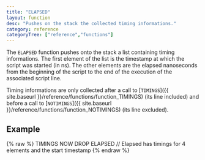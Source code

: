 ```yaml
---
title: "ELAPSED"
layout: function
desc: "Pushes on the stack the collected timing informations."
category: reference
categoryTree: ["reference","functions"]
---
```


The `ELAPSED` function pushes onto the stack a list containing timing informations. The first element of the list is the timestamp at which the script was started (in ns). The other elements are the elapsed nanoseconds from the beginning of the script to the end of the execution of the associated script line.

Timing informations are only collected after a call to [`TIMINGS`]({{ site.baseurl }}/reference/functions/function_TIMINGS) (its line included) and before a call to [`NOTIMINGS`]({{ site.baseurl }}/reference/functions/function_NOTIMINGS) (its line excluded).

## Example ##

{% raw %}
<warp10-warpscript-widget backend="{{backend}}"  exec-endpoint="{{execEndpoint}}">TIMINGS
NOW
DROP
ELAPSED // Elapsed has timings for 4 elements and the start timestamp
</warp10-warpscript-widget>
{% endraw %}    
